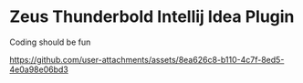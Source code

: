 # Zeus Thunderbold Intellij Idea Plugin


<!-- Plugin description -->

Coding should be fun
              
<!-- Plugin description end -->



https://github.com/user-attachments/assets/8ea626c8-b110-4c7f-8ed5-4e0a98e06bd3

